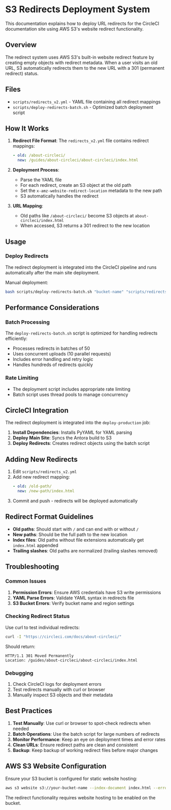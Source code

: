 # S3 Redirects Deployment System

This documentation explains how to deploy URL redirects for the CircleCI documentation site using AWS S3's website redirect functionality.

## Overview

The redirect system uses AWS S3's built-in website redirect feature by creating empty objects with redirect metadata. When a user visits an old URL, S3 automatically redirects them to the new URL with a 301 (permanent redirect) status.

## Files

- `scripts/redirects_v2.yml` - YAML file containing all redirect mappings
- `scripts/deploy-redirects-batch.sh` - Optimized batch deployment script

## How It Works

1. **Redirect File Format**: The `redirects_v2.yml` file contains redirect mappings:
   ```yaml
   - old: /about-circleci/
     new: /guides/about-circleci/about-circleci/index.html
   ```

2. **Deployment Process**:
   - Parse the YAML file
   - For each redirect, create an S3 object at the old path
   - Set the `x-amz-website-redirect-location` metadata to the new path
   - S3 automatically handles the redirect

3. **URL Mapping**:
   - Old paths like `/about-circleci/` become S3 objects at `about-circleci/index.html`
   - When accessed, S3 returns a 301 redirect to the new location

## Usage

### Deploy Redirects

The redirect deployment is integrated into the CircleCI pipeline and runs automatically after the main site deployment.

Manual deployment:
```bash
bash scripts/deploy-redirects-batch.sh "bucket-name" "scripts/redirects_v2.yml"
```



## Performance Considerations

### Batch Processing
The `deploy-redirects-batch.sh` script is optimized for handling redirects efficiently:
- Processes redirects in batches of 50
- Uses concurrent uploads (10 parallel requests)
- Includes error handling and retry logic
- Handles hundreds of redirects quickly

### Rate Limiting
- The deployment script includes appropriate rate limiting
- Batch script uses thread pools to manage concurrency

## CircleCI Integration

The redirect deployment is integrated into the `deploy-production` job:

1. **Install Dependencies**: Installs PyYAML for YAML parsing
2. **Deploy Main Site**: Syncs the Antora build to S3
3. **Deploy Redirects**: Creates redirect objects using the batch script

## Adding New Redirects

1. Edit `scripts/redirects_v2.yml`
2. Add new redirect mapping:
   ```yaml
   - old: /old-path/
     new: /new-path/index.html
   ```
3. Commit and push - redirects will be deployed automatically

## Redirect Format Guidelines

- **Old paths**: Should start with `/` and can end with or without `/`
- **New paths**: Should be the full path to the new location
- **Index files**: Old paths without file extensions automatically get `index.html` appended
- **Trailing slashes**: Old paths are normalized (trailing slashes removed)

## Troubleshooting

### Common Issues

1. **Permission Errors**: Ensure AWS credentials have S3 write permissions
2. **YAML Parse Errors**: Validate YAML syntax in redirects file
3. **S3 Bucket Errors**: Verify bucket name and region settings

### Checking Redirect Status

Use curl to test individual redirects:
```bash
curl -I "https://circleci.com/docs/about-circleci/"
```

Should return:
```
HTTP/1.1 301 Moved Permanently
Location: /guides/about-circleci/about-circleci/index.html
```

### Debugging

1. Check CircleCI logs for deployment errors
2. Test redirects manually with curl or browser
3. Manually inspect S3 objects and their metadata

## Best Practices

1. **Test Manually**: Use curl or browser to spot-check redirects when needed
2. **Batch Operations**: Use the batch script for large numbers of redirects
3. **Monitor Performance**: Keep an eye on deployment times and error rates
4. **Clean URLs**: Ensure redirect paths are clean and consistent
5. **Backup**: Keep backup of working redirect files before major changes

## AWS S3 Website Configuration

Ensure your S3 bucket is configured for static website hosting:
```bash
aws s3 website s3://your-bucket-name --index-document index.html --error-document 404.html
```

The redirect functionality requires website hosting to be enabled on the bucket.